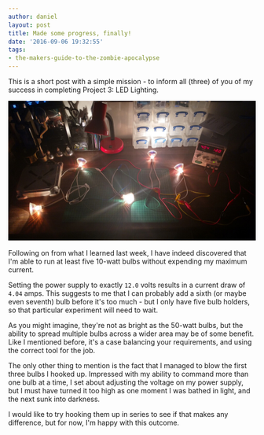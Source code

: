```yaml
---
author: daniel
layout: post
title: Made some progress, finally!
date: '2016-09-06 19:32:55'
tags:
- the-makers-guide-to-the-zombie-apocalypse
---
```


This is a short post with a simple mission - to inform all (three) of you of my success in completing Project 3: LED Lighting.

![](/assets/img/2016/09/lights--1-.jpg)

Following on from what I learned last week, I have indeed discovered that I'm able to run at least five 10-watt bulbs without expending my maximum current.

Setting the power supply to exactly `12.0` volts results in a current draw of `4.04` amps. This suggests to me that I can probably add a sixth (or maybe even seventh) bulb before it's too much - but I only have five bulb holders, so that particular experiment will need to wait.

As you might imagine, they're not as bright as the 50-watt bulbs, but the ability to spread multiple bulbs across a wider area may be of some benefit. Like I mentioned before, it's a case balancing your requirements, and using the correct tool for the job.

The only other thing to mention is the fact that I managed to blow the first three bulbs I hooked up. Impressed with my ability to command more than one bulb at a time, I set about adjusting the voltage on my power supply, but I must have turned it too high as one moment I was bathed in light, and the next sunk into darkness.

I would like to try hooking them up in series to see if that makes any difference, but for now, I'm happy with this outcome.
